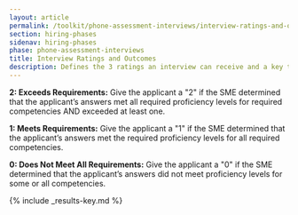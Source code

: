 ```yaml
---
layout: article
permalink: /toolkit/phone-assessment-interviews/interview-ratings-and-outcomes/
section: hiring-phases
sidenav: hiring-phases
phase: phone-assessment-interviews
title: Interview Ratings and Outcomes
description: Defines the 3 ratings an interview can receive and a key to understand how to provide a final interview outcome assessment.
---
```


**2: Exceeds Requirements:** Give the applicant a "2" if the SME determined that the applicant’s answers met all required proficiency levels for required competencies AND exceeded at least one.

**1: Meets Requirements:** Give the applicant a "1" if the SME determined that the applicant’s answers met the required proficiency levels for all required competencies.

**0: Does Not Meet All Requirements:** Give the applicant a "0" if the SME determined that the applicant’s answers did not meet proficiency levels for some or all competencies.

{% include _results-key.md %}
